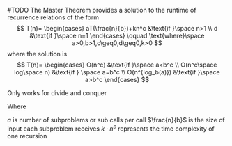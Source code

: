 #TODO
The Master Theorem provides a solution to the runtime of recurrence relations of the form
$$
T(n)= \begin{cases}
aT(\frac{n}{b})+kn^c &\text{if }\space n>1 \\
d &\text{if }\space n=1
\end{cases}
\qquad \text{where}\space a>0,b>1,c\geq0,d\geq0,k>0 
$$
where the solution is
$$
T(n)= \begin{cases}
O(n^c) &\text{if }\space a<b^c \\
O(n^c\space log\space n) &\text{if } \space a=b^c \\
O(n^{log_b(a)}) &\text{if }\space a>b^c
\end{cases}
$$


Only works for divide and conquer

Where

$a$ is number of subproblems or sub calls per call
$\frac{n}{b}$ is the size of input each subproblem receives
$k\cdot n^c$ represents the time complexity of one recursion 
